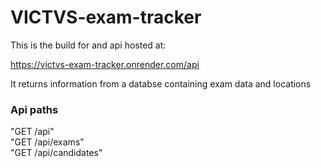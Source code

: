 # VICTVS-exam-tracker

This is the build for and api hosted at:

https://victvs-exam-tracker.onrender.com/api

It returns information from a databse containing exam data and locations

### Api paths
"GET /api"  
"GET /api/exams"  
"GET /api/candidates"  


